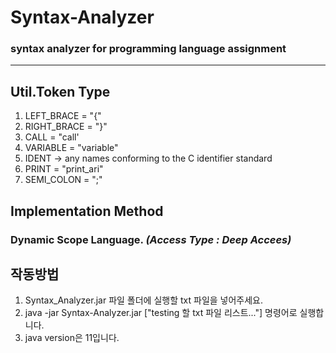 # Syntax-Analyzer
### syntax analyzer for programming language assignment

---

## Util.Token Type

1. LEFT_BRACE = "{"
2. RIGHT_BRACE = "}"
3. CALL = "call'
4. VARIABLE = "variable"
5. IDENT → any names conforming to the C identifier standard
6. PRINT = "print_ari"
7. SEMI_COLON = ";"

## Implementation Method
### Dynamic Scope Language. *(Access Type : Deep Accees)*

## 작동방법 

1. Syntax_Analyzer.jar 파일 폴더에 실행할 txt 파일을 넣어주세요. 
2. java -jar Syntax-Analyzer.jar ["testing 할 txt 파일 리스트..."] 명령어로 실행합니다. 
3. java version은 11입니다. 